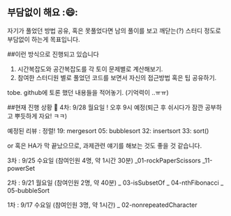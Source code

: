 ## 부담없이 해요 ::smile::  


자기가 풀었던 방법 공유, 혹은 못풀었다면 남의 풀이를 보고 깨닫는(?) 스터디 정도로 부담없이 하는게 목표입니다. 



##이런 방식으로 진행되고 있습니다

1. 시간복잡도와 공간복잡도를 각 토이 문제별로 계산해보기. 
2. 참여한 스터디원 별로 풀었던 코드를 보면서 자신의 접근방법 혹은 팁 공유하기. 

tobe. github에 토론 했던 내용들을 적어놓기. (기억력이 ..ㅠㅠ)

##현재 진행 상황
:running: 4차: 9/28 월요일 ! 오후 9시 예정(퇴근 후 쉬시다가 잠깐 공부하고 뿌듯하게 자요! ㅋㅋ)

예정된 리뷰 : 정렬!
19: mergesort
05: bubblesort
32: insertsort
33: sort()

or 혹은 HA가 막 끝났으므로, 과제관련 얘기를 해보는 것도 좋을 것 같습니다. 


3차 : 9/25 수요일 (참여인원 4명, 약 1시간 30분)
_01-rockPaperScissors
_11-powerSet


2차 : 9/21 월요일 (참여인원 2명, 약 40분)
_ 03-isSubsetOf
_ 04-nthFibonacci
_ 05-bubbleSort

1차 : 9/17 수요일 (참여인원 3명, 약 1시간)
_ 02-nonrepeatedCharacter

